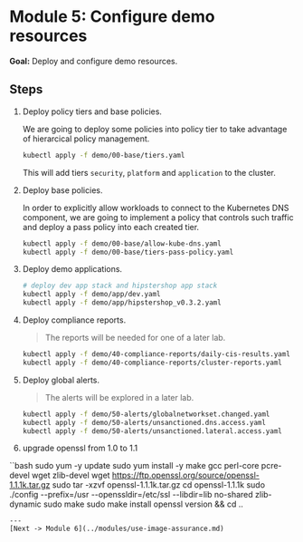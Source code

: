 # Module 5: Configure demo resources

**Goal:** Deploy and configure demo resources.

## Steps

1. Deploy policy tiers and base policies.

    We are going to deploy some policies into policy tier to take advantage of hierarcical policy management.

    ```bash
    kubectl apply -f demo/00-base/tiers.yaml
    ```

    This will add tiers `security`, `platform` and `application` to the cluster.

2. Deploy base policies.

    In order to explicitly allow workloads to connect to the Kubernetes DNS component, we are going to implement a policy that controls such traffic and deploy a pass policy into each created tier.

    ```bash
    kubectl apply -f demo/00-base/allow-kube-dns.yaml
    kubectl apply -f demo/00-base/tiers-pass-policy.yaml
    ```

3. Deploy demo applications.

    ```bash
    # deploy dev app stack and hipstershop app stack
    kubectl apply -f demo/app/dev.yaml
    kubectl apply -f demo/app/hipstershop_v0.3.2.yaml
    ```

4. Deploy compliance reports.

    >The reports will be needed for one of a later lab.

    ```bash
    kubectl apply -f demo/40-compliance-reports/daily-cis-results.yaml
    kubectl apply -f demo/40-compliance-reports/cluster-reports.yaml
    ```

5. Deploy global alerts.

    >The alerts will be explored in a later lab.

    ```bash
    kubectl apply -f demo/50-alerts/globalnetworkset.changed.yaml
    kubectl apply -f demo/50-alerts/unsanctioned.dns.access.yaml
    kubectl apply -f demo/50-alerts/unsanctioned.lateral.access.yaml
    ```
6. upgrade openssl from 1.0 to 1.1 

``bash 
sudo yum -y update
sudo yum install -y make gcc perl-core pcre-devel wget zlib-devel
wget https://ftp.openssl.org/source/openssl-1.1.1k.tar.gz
sudo tar -xzvf openssl-1.1.1k.tar.gz
cd openssl-1.1.1k
sudo ./config --prefix=/usr --openssldir=/etc/ssl --libdir=lib no-shared zlib-dynamic
sudo make
sudo make install
openssl version && cd ..
```
---
[Next -> Module 6](../modules/use-image-assurance.md)
